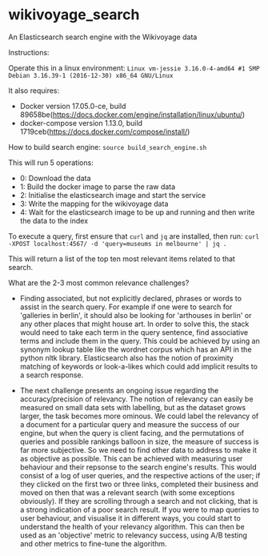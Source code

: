 # wikivoyage_search
An Elasticsearch search engine with the Wikivoyage data


Instructions:

Operate this in a linux environment:
``Linux vm-jessie 3.16.0-4-amd64 #1 SMP Debian 3.16.39-1 (2016-12-30) x86_64 GNU/Linux``

It also requires:
- Docker version 17.05.0-ce, build 89658be(https://docs.docker.com/engine/installation/linux/ubuntu/)
- docker-compose version 1.13.0, build 1719ceb(https://docs.docker.com/compose/install/)



How to build search engine:
``source build_search_engine.sh``

This will run 5 operations:
- 0: Download the data
- 1: Build the docker image to parse the raw data
- 2: Initialise the elasticsearch image and start the service
- 3: Write the mapping for the wikivoyage data
- 4: Wait for the elasticsearch image to be up and running and then write the data to the index

To execute a query, first ensure that `curl` and `jq` are installed, then run:
``curl -XPOST localhost:4567/ -d 'query=museums in melbourne' | jq .``

This will return a list of the top ten most relevant items related to that search.

What are the 2-3 most common relevance challenges?

- Finding associated, but not explicitly declared, phrases or words to assist in the search query. For example
  if one were to search for 'galleries in berlin', it should also be looking for 'arthouses in berlin' or
  any other places that might house art. In order to solve this, the stack would need to take each term in the
  query sentence, find associative terms and include them in the query. This could be achieved by using an synonym lookup table
  like the wordnet corpus which has an API in the python nltk library. Elasticsearch also has the notion of proximity matching of keywords
  or look-a-likes which could add implicit results to a search response.

- The next challenge presents an ongoing issue regarding the accuracy/precision of relevancy. The notion of relevancy
  can easily be measured on small data sets with labelling, but as the dataset grows larger, the task becomes more ominous.
  We could label the relevancy of a document for a particular query and measure the success of our engine,
  but when the query is client facing, and the permutations of queries and possible rankings balloon in size, the measure of success is far more subjective.
  So we need to find other data to address to make it as objective as possible. This can be achieved with measuring user behaviour
  and their repsonse to the search engine's results. This would consist of a log of user queries, and the respective actions of the
  user; if they clicked on the first two or three links, completed their business and moved on then that was a relevant search (with
  some exceptions obviously). If they are scrolling through a search and not clicking, that is a strong indication of a poor search result.
  If you were to map queries to user behaviour, and visualise it in different ways, you could start to understand the health of your relevancy algorithm.
  This can then be used as an 'objective' metric to relevancy success, using A/B testing and other metrics to fine-tune the algorithm.
